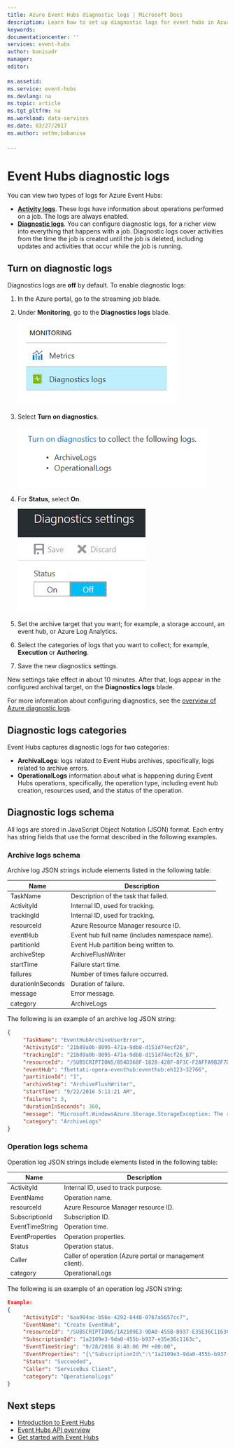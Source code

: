 ```yaml
---
title: Azure Event Hubs diagnostic logs | Microsoft Docs
description: Learn how to set up diagnostic logs for event hubs in Azure.
keywords:
documentationcenter: ''
services: event-hubs
author: banisadr
manager:
editor:

ms.assetid:
ms.service: event-hubs
ms.devlang: na
ms.topic: article
ms.tgt_pltfrm: na
ms.workload: data-services
ms.date: 03/27/2017
ms.author: sethm;babanisa

---
```

# Event Hubs diagnostic logs

You can view two types of logs for Azure Event Hubs:
* **[Activity logs](../monitoring-and-diagnostics/monitoring-overview-activity-logs.md)**. These logs have information about operations performed on a job. The logs are always enabled.
* **[Diagnostic logs](../monitoring-and-diagnostics/monitoring-overview-of-diagnostic-logs.md)**. You can configure diagnostic logs, for a richer view into everything that happens with a job. Diagnostic logs cover activities from the time the job is created until the job is deleted, including updates and activities that occur while the job is running.

## Turn on diagnostic logs
Diagnostics logs are **off** by default. To enable diagnostic logs:

1.	In the Azure portal, go to the streaming job blade.

2.	Under **Monitoring**, go to the **Diagnostics logs** blade.

	![Blade navigation to diagnostic logs](./media/event-hubs-diagnostic-logs/image1.png)  

3.	Select **Turn on diagnostics**.

	![Turn on diagnostic logs](./media/event-hubs-diagnostic-logs/image2.png)

4.	For **Status**, select **On**.

	![Change the status of diagnostic logs](./media/event-hubs-diagnostic-logs/image3.png)

5.	Set the archive target that you want; for example, a storage account, an event hub, or Azure Log Analytics.

6.	Select the categories of logs that you want to collect; for example, **Execution** or **Authoring**.

7.	Save the new diagnostics settings.

New settings take effect in about 10 minutes. After that, logs appear in the configured archival target, on the **Diagnostics logs** blade.

For more information about configuring diagnostics, see the [overview of Azure diagnostic logs](../monitoring-and-diagnostics/monitoring-overview-of-diagnostic-logs.md).

## Diagnostic logs categories
Event Hubs captures diagnostic logs for two categories:

* **ArchivalLogs**: logs related to Event Hubs archives, specifically, logs related to archive errors.
* **OperationalLogs** information about what is happening during Event Hubs operations, specifically, the operation type, including event hub creation, resources used, and the status of the operation.

## Diagnostic logs schema
All logs are stored in JavaScript Object Notation (JSON) format. Each entry has string fields that use the format described in the following examples.

### Archive logs schema

Archive log JSON strings include elements listed in the following table:

Name | Description
------- | -------
TaskName | Description of the task that failed.
ActivityId | Internal ID, used for tracking.
trackingId | Internal ID, used for tracking.
resourceId | Azure Resource Manager resource ID.
eventHub | Event hub full name (includes namespace name).
partitionId | Event Hub partition being written to.
archiveStep | ArchiveFlushWriter
startTime | Failure start time.
failures | Number of times failure occurred.
durationInSeconds | Duration of failure.
message | Error message.
category | ArchiveLogs

The following is an example of an archive log JSON string:

```json
{
	 "TaskName": "EventHubArchiveUserError",
	 "ActivityId": "21b89a0b-8095-471a-9db8-d151d74ecf26",
	 "trackingId": "21b89a0b-8095-471a-9db8-d151d74ecf26_B7",
	 "resourceId": "/SUBSCRIPTIONS/854D368F-1828-428F-8F3C-F2AFFA9B2F7D/RESOURCEGROUPS/DEFAULT-EVENTHUB-CENTRALUS/PROVIDERS/MICROSOFT.EVENTHUB/NAMESPACES/FBETTATI-OPERA-EVENTHUB",
	 "eventHub": "fbettati-opera-eventhub:eventhub:eh123~32766",
	 "partitionId": "1",
	 "archiveStep": "ArchiveFlushWriter",
	 "startTime": "9/22/2016 5:11:21 AM",
	 "failures": 3,
	 "durationInSeconds": 360,
	 "message": "Microsoft.WindowsAzure.Storage.StorageException: The remote server returned an error: (404) Not Found. ---> System.Net.WebException: The remote server returned an error: (404) Not Found.\r\n   at Microsoft.WindowsAzure.Storage.Shared.Protocol.HttpResponseParsers.ProcessExpectedStatusCodeNoException[T](HttpStatusCode expectedStatusCode, HttpStatusCode actualStatusCode, T retVal, StorageCommandBase`1 cmd, Exception ex)\r\n   at Microsoft.WindowsAzure.Storage.Blob.CloudBlockBlob.<PutBlockImpl>b__3e(RESTCommand`1 cmd, HttpWebResponse resp, Exception ex, OperationContext ctx)\r\n   at Microsoft.WindowsAzure.Storage.Core.Executor.Executor.EndGetResponse[T](IAsyncResult getResponseResult)\r\n   --- End of inner exception stack trace ---\r\n   at Microsoft.WindowsAzure.Storage.Core.Util.StorageAsyncResult`1.End()\r\n   at Microsoft.WindowsAzure.Storage.Core.Util.AsyncExtensions.<>c__DisplayClass4.<CreateCallbackVoid>b__3(IAsyncResult ar)\r\n--- End of stack trace from previous location where exception was thrown ---\r\n   at System.",
	 "category": "ArchiveLogs"
}
```

### Operation logs schema

Operation log JSON strings include elements listed in the following table:

Name | Description
------- | -------
ActivityId | Internal ID, used to track purpose.
EventName | Operation name.	 
resourceId | Azure Resource Manager resource ID.
SubscriptionId | Subscription ID.
EventTimeString | Operation time.
EventProperties | Operation properties.
Status | Operation status.
Caller | Caller of operation (Azure portal or management client).
category | OperationalLogs

The following is an example of an operation log JSON string:

```json
Example:
{
	 "ActivityId": "6aa994ac-b56e-4292-8448-0767a5657cc7",
	 "EventName": "Create EventHub",
	 "resourceId": "/SUBSCRIPTIONS/1A2109E3-9DA0-455B-B937-E35E36C1163C/RESOURCEGROUPS/DEFAULT-SERVICEBUS-CENTRALUS/PROVIDERS/MICROSOFT.EVENTHUB/NAMESPACES/SHOEBOXEHNS-CY4001",
	 "SubscriptionId": "1a2109e3-9da0-455b-b937-e35e36c1163c",
	 "EventTimeString": "9/28/2016 8:40:06 PM +00:00",
	 "EventProperties": "{\"SubscriptionId\":\"1a2109e3-9da0-455b-b937-e35e36c1163c\",\"Namespace\":\"shoeboxehns-cy4001\",\"Via\":\"https://shoeboxehns-cy4001.servicebus.windows.net/f8096791adb448579ee83d30e006a13e/?api-version=2016-07\",\"TrackingId\":\"5ee74c9e-72b5-4e98-97c4-08a62e56e221_G1\"}",
	 "Status": "Succeeded",
	 "Caller": "ServiceBus Client",
	 "category": "OperationalLogs"
}
```

## Next steps
* [Introduction to Event Hubs](event-hubs-what-is-event-hubs.md)
* [Event Hubs API overview](event-hubs-api-overview.md)
* [Get started with Event Hubs](event-hubs-csharp-ephcs-getstarted.md)
